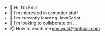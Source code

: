 - 👋 Hi, I’m Emil
- 👀 I’m interested in computer stuff
- 🌱 I’m currently learning JavaScript
- 💞️ I’m looking to collaborate on ...
- 📫 How to reach me emswold@hotmail.com

<!---
emilhworld/emilhworld is a ✨ special ✨ repository because its `README.md` (this file) appears on your GitHub profile.
You can click the Preview link to take a look at your changes.
--->
